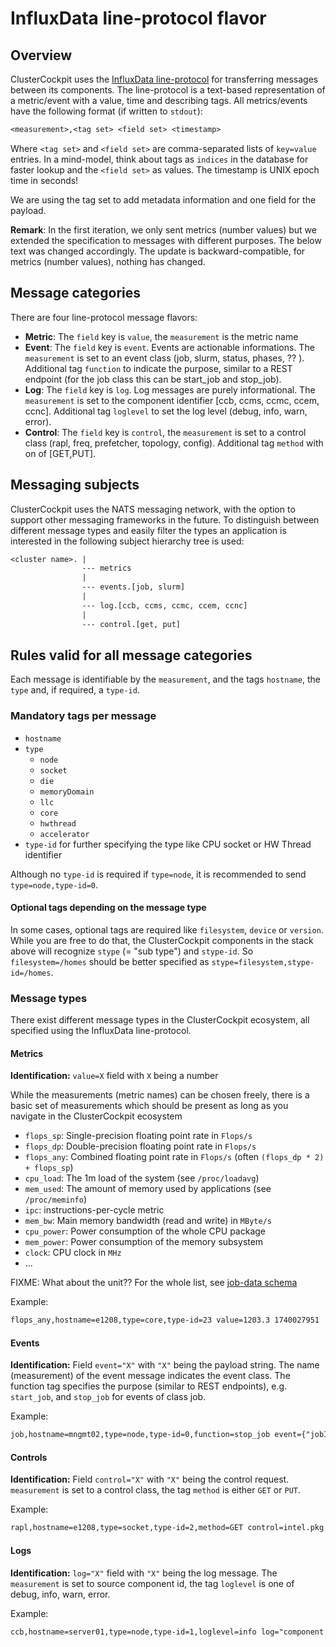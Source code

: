 # InfluxData line-protocol flavor

## Overview

ClusterCockpit uses the
[InfluxData line-protocol](https://docs.influxdata.com/influxdb/v2.1/reference/syntax/line-protocol/)
for transferring messages between its components. The line-protocol is a
text-based representation of a metric/event with a value, time and describing
tags. All metrics/events have the following format (if written to `stdout`):

```txt
<measurement>,<tag set> <field set> <timestamp>
```

Where `<tag set>` and `<field set>` are comma-separated lists of `key=value`
entries. In a mind-model, think about tags as `indices` in the database for
faster lookup and the `<field set>` as values.
The timestamp is UNIX epoch time in seconds!

We are using the tag set to add metadata information and one field for the
payload.

**Remark**: In the first iteration, we only sent metrics (number values) but we
extended the specification to messages with different purposes. The below
text was changed accordingly. The update is backward-compatible, for metrics
(number values), nothing has changed.

## Message categories

There are four line-protocol message flavors:

- **Metric**: The `field` key is `value`, the `measurement` is the metric name
- **Event**: The `field` key is `event`. Events are actionable informations. The
`measurement` is set to an event class (job, slurm, status, phases, ?? ). Additional tag
`function` to indicate the purpose, similar to a REST endpoint (for the job
class this can be start_job and stop_job).
- **Log**: The `field` key is `log`. Log messages are purely informational.
  The `measurement` is set to the component identifier [ccb, ccms, ccmc, ccem,
ccnc]. Additional tag `loglevel` to set the log level (debug, info, warn,
error).
- **Control**: The `field` key is `control`, the `measurement` is set to a
control class (rapl, freq, prefetcher, topology, config). Additional tag
`method` with on of [GET,PUT].

## Messaging subjects

ClusterCockpit uses the NATS messaging network, with the option to support other
messaging frameworks in the future. To distinguish between different message
types and easily filter the types an application is interested in the following
subject hierarchy tree is used:

```txt
<cluster name>. |
                --- metrics
                |
                --- events.[job, slurm]
                |
                --- log.[ccb, ccms, ccmc, ccem, ccnc]
                |
                --- control.[get, put]
```

## Rules valid for all message categories

Each message is identifiable by the `measurement`, and the tags
`hostname`, the `type` and, if required, a `type-id`.

### Mandatory tags per message

- `hostname`
- `type`
  - `node`
  - `socket`
  - `die`
  - `memoryDomain`
  - `llc`
  - `core`
  - `hwthread`
  - `accelerator`
- `type-id` for further specifying the type like CPU socket or HW Thread identifier

Although no `type-id` is required if `type=node`, it is recommended to send `type=node,type-id=0`.

#### Optional tags depending on the message type

In some cases, optional tags are required like `filesystem`, `device` or
`version`. While you are free to do that, the ClusterCockpit components in the
stack above will recognize `stype` (= "sub type") and `stype-id`. So
`filesystem=/homes` should be better specified as
`stype=filesystem,stype-id=/homes`.

### Message types

There exist different message types in the ClusterCockpit ecosystem, all
specified using the InfluxData line-protocol.

#### Metrics

**Identification:** `value=X` field with `X` being a number

While the measurements (metric names) can be chosen freely, there is a basic set
of measurements which should be present as long as you navigate in the
ClusterCockpit ecosystem

- `flops_sp`: Single-precision floating point rate in `Flops/s`
- `flops_dp`: Double-precision floating point rate in `Flops/s`
- `flops_any`: Combined floating point rate in `Flops/s` (often `(flops_dp * 2) + flops_sp`)
- `cpu_load`: The 1m load of the system (see `/proc/loadavg`)
- `mem_used`: The amount of memory used by applications (see `/proc/meminfo`)
- `ipc`: instructions-per-cycle metric
- `mem_bw`: Main memory bandwidth (read and write) in `MByte/s`
- `cpu_power`: Power consumption of the whole CPU package
- `mem_power`: Power consumption of the memory subsystem
- `clock`: CPU clock in `MHz`
- ...

FIXME: What about the unit??
For the whole list, see [job-data schema](../../datastructures/job-data.schema.json)

Example:

```txt
flops_any,hostname=e1208,type=core,type-id=23 value=1203.3 1740027951
```

#### Events

**Identification:** Field `event="X"` with `"X"` being the payload string.
The name (measurement) of the event message indicates the event
class. The function tag specifies the purpose (similar to REST endpoints), e.g.
`start_job`, and `stop_job` for events of class job.

Example:

```txt
job,hostname=mngmt02,type=node,type-id=0,function=stop_job event={"jobId": 69, "cluster": "ccfront", "stopTime": 1738842306, "jobState": "completed"} 1740027951
```

#### Controls

**Identification:** Field `control="X"` with `"X"` being the control request. `measurement` is
set to a control class, the tag `method` is either `GET` or `PUT`.

Example:

```txt
rapl,hostname=e1208,type=socket,type-id=2,method=GET control=intel.pkg.energy_status 1740027951
```

#### Logs

**Identification:** `log="X"` field with `"X"` being the log message. The `measurement` is
set to source component id, the tag `loglevel` is one of debug, info, warn,
error.

Example:

```txt
ccb,hostname=server01,type=node,type-id=1,loglevel=info log="component: archiver cluster: alex jobId: 232383 - archiving finished" 1740027951
```
